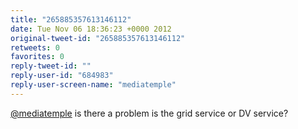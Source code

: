 ```yaml
---
title: "265885357613146112"
date: Tue Nov 06 18:36:23 +0000 2012
original-tweet-id: "265885357613146112"
retweets: 0
favorites: 0
reply-tweet-id: ""
reply-user-id: "684983"
reply-user-screen-name: "mediatemple"
---
```

<a href="https://twitter.com/mediatemple">@mediatemple</a> is there a problem is the grid service or DV service?

